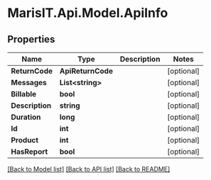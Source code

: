 
# MarisIT.Api.Model.ApiInfo

## Properties

Name | Type | Description | Notes
------------ | ------------- | ------------- | -------------
**ReturnCode** | **ApiReturnCode** |  | [optional] 
**Messages** | **List&lt;string&gt;** |  | [optional] 
**Billable** | **bool** |  | [optional] 
**Description** | **string** |  | [optional] 
**Duration** | **long** |  | [optional] 
**Id** | **int** |  | [optional] 
**Product** | **int** |  | [optional] 
**HasReport** | **bool** |  | [optional] 

[[Back to Model list]](../README.md#documentation-for-models)
[[Back to API list]](../README.md#documentation-for-api-endpoints)
[[Back to README]](../README.md)

